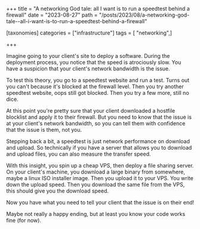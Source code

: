 +++
title = "A networking God tale: all I want is to run a speedtest behind a firewall"
date = "2023-08-27"
path = "/posts/2023/08/a-networking-god-tale--all-i-want-is-to-run-a-speedtest-behind-a-firewall"

[taxonomies]
categories = ["infrastructure"]
tags = [ "networking",]

+++

Imagine going to your client's site to deploy a software. During the deployment process, you notice that the speed is atrociously slow. You have a suspicion that your client's network bandwidth is the issue.

To test this theory, you go to a speedtest website and run a test. Turns out you can't because it's blocked at the firewall level. Then you try another speedtest website, oops still got blocked. Then you try a few more, still no dice.

At this point you're pretty sure that your client downloaded a hostfile blocklist and apply it to their firewall. But you need to know that the issue is at your client's network bandwidth, so you can tell them with confidence that the issue is them, not you.

Stepping back a bit, a speedtest is just network performance on download and upload. So technically if you have a server that allows you to download and upload files, you can also measure the transfer speed.

With this insight, you spin up a cheap VPS, then deploy a file sharing server. On your client's machine, you download a large binary from somewhere, maybe a linux ISO installer image. Then you upload it to your VPS. You write down the upload speed. Then you download the same file from the VPS, this should give you the download speed.

Now you have what you need to tell your client that the issue is on their end!

Maybe not really a happy ending, but at least you know your code works fine (for now).
